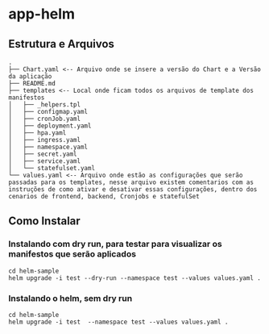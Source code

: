 # app-helm

## Estrutura e Arquivos
```
.
├── Chart.yaml <-- Arquivo onde se insere a versão do Chart e a Versão da aplicação
├── README.md
├── templates <-- Local onde ficam todos os arquivos de template dos manifestos
│   ├── _helpers.tpl
│   ├── configmap.yaml
│   ├── cronJob.yaml
│   ├── deployment.yaml
│   ├── hpa.yaml
│   ├── ingress.yaml
│   ├── namespace.yaml
│   ├── secret.yaml
│   ├── service.yaml
│   └── statefulset.yaml
└── values.yaml <-- Arquivo onde estão as configurações que serão passadas para os templates, nesse arquivo existem comentarios com as instruções de como ativar e desativar essas configurações, dentro dos cenarios de frontend, backend, Cronjobs e statefulSet
```

## Como Instalar

### Instalando com dry run, para testar para visualizar os manifestos que serão aplicados 

```
cd helm-sample
helm upgrade -i test --dry-run --namespace test --values values.yaml .
```

###  Instalando o helm, sem dry run
```
cd helm-sample
helm upgrade -i test  --namespace test --values values.yaml .

```
